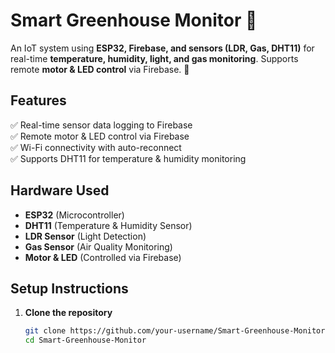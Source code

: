 # Smart Greenhouse Monitor 🌱  

An IoT system using **ESP32, Firebase, and sensors (LDR, Gas, DHT11)** for real-time **temperature, humidity, light, and gas monitoring**. Supports remote **motor & LED control** via Firebase. 🚀  

## Features  
✅ Real-time sensor data logging to Firebase  
✅ Remote motor & LED control via Firebase  
✅ Wi-Fi connectivity with auto-reconnect  
✅ Supports DHT11 for temperature & humidity monitoring  

## Hardware Used  
- **ESP32** (Microcontroller)  
- **DHT11** (Temperature & Humidity Sensor)  
- **LDR Sensor** (Light Detection)  
- **Gas Sensor** (Air Quality Monitoring)  
- **Motor & LED** (Controlled via Firebase)  

## Setup Instructions  
1. **Clone the repository**  
   ```sh
   git clone https://github.com/your-username/Smart-Greenhouse-Monitor.git
   cd Smart-Greenhouse-Monitor
